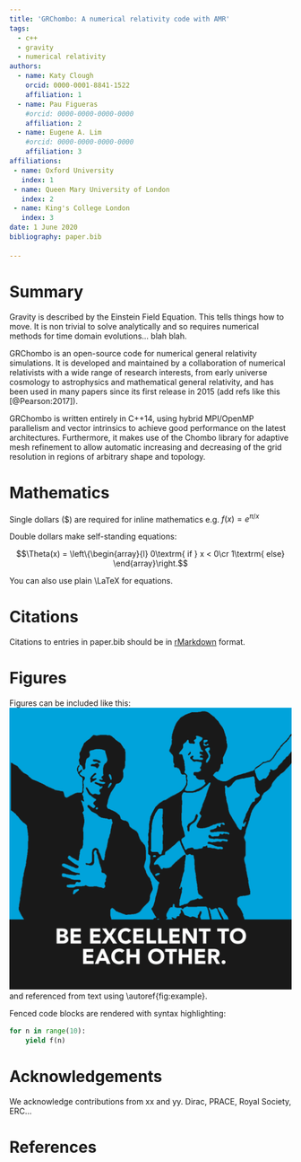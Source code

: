 ```yaml
---
title: 'GRChombo: A numerical relativity code with AMR'
tags:
  - c++
  - gravity
  - numerical relativity
authors:
  - name: Katy Clough
    orcid: 0000-0001-8841-1522
    affiliation: 1
  - name: Pau Figueras
    #orcid: 0000-0000-0000-0000
    affiliation: 2
  - name: Eugene A. Lim
    #orcid: 0000-0000-0000-0000
    affiliation: 3
affiliations:
 - name: Oxford University
   index: 1
 - name: Queen Mary University of London
   index: 2
 - name: King's College London
   index: 3
date: 1 June 2020
bibliography: paper.bib

---
```


# Summary

Gravity is described by the Einstein Field Equation. This tells things how to move. It is non trivial to solve analytically and so requires numerical methods for time domain evolutions... blah blah.

GRChombo is an open-source code for numerical general relativity simulations. It is developed and maintained by a collaboration of numerical relativists with a wide range of research interests, from early universe cosmology to astrophysics and mathematical general relativity, and has been used in many papers since its first release in 2015 (add refs like this [@Pearson:2017]).

GRChombo is written entirely in C++14, using hybrid MPI/OpenMP parallelism and vector intrinsics to achieve good performance on the latest architectures. Furthermore, it makes use of the Chombo library for adaptive mesh refinement to allow automatic increasing and decreasing of the grid resolution in regions of arbitrary shape and topology.

# Mathematics

Single dollars ($) are required for inline mathematics e.g. $f(x) = e^{\pi/x}$

Double dollars make self-standing equations:

$$\Theta(x) = \left\{\begin{array}{l}
0\textrm{ if } x < 0\cr
1\textrm{ else}
\end{array}\right.$$

You can also use plain \LaTeX for equations.

# Citations

Citations to entries in paper.bib should be in
[rMarkdown](http://rmarkdown.rstudio.com/authoring_bibliographies_and_citations.html)
format.

# Figures

Figures can be included like this:
![Caption for example figure.\label{fig:example}](figure.png)
and referenced from text using \autoref{fig:example}.

Fenced code blocks are rendered with syntax highlighting:
```python
for n in range(10):
    yield f(n)
```	

# Acknowledgements

We acknowledge contributions from xx and yy. Dirac, PRACE, Royal Society, ERC...

# References